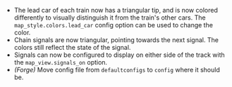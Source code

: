 - The lead car of each train now has a triangular tip, and is now colored differently to visually distinguish it from the train's other cars. The `map_style.colors.lead_car` config option can be used to change the color.
- Chain signals are now triangular, pointing towards the next signal. The colors still reflect the state of the signal.
- Signals can now be configured to display on either side of the track with the `map_view.signals_on` option.
- _(Forge)_ Move config file from `defaultconfigs` to `config` where it should be.
